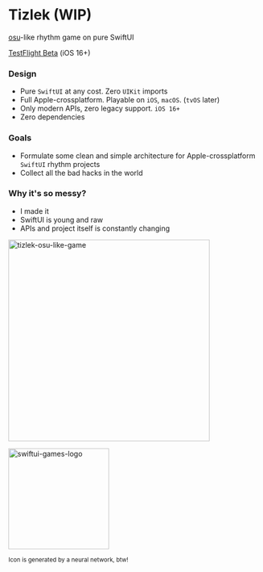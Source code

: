 
# Tizlek (WIP)
[osu](osu.ppy.sh "osu")-like rhythm game on pure SwiftUI

[TestFlight Beta](https://testflight.apple.com/join/sYnBrTZ7 "TestFlight Beta") (iOS 16+)

### Design
- Pure `SwiftUI` at any cost. Zero `UIKit` imports
- Full Apple-crossplatform. Playable on `iOS`, `macOS`. (`tvOS` later)
- Only modern APIs, zero legacy support. `iOS 16+`
- Zero dependencies

### Goals
- Formulate some clean and simple architecture for Apple-crossplatform `SwiftUI` rhythm projects
- Collect all the bad hacks in the world

### Why it's so messy?
- I made it
- SwiftUI is young and raw
- APIs and project itself is constantly changing

<p float="left">
<img src="https://i.imgur.com/tZKKkbo.png" alt="tizlek-osu-like-game" height="400">
</p>

<p float="left">
<img src="https://i.imgur.com/sfwldv9.png" alt="swiftui-games-logo" height="200">
</p>
<sup>Icon is generated by a neural network, btw! </sup>
